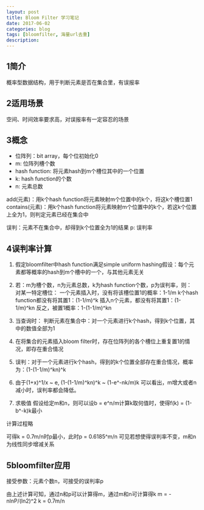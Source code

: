 ```yaml
---
layout: post
title: Bloom Filter 学习笔记
date: 2017-06-02
categories: blog
tags: [bloomfilter, 海量url去重]
description: 
---
```


## 1简介
概率型数据结构，用于判断元素是否在集合里，有误报率


## 2适用场景
空间、时间效率要求高，对误报率有一定容忍的场景


## 3概念

- 位阵列：bit array，每个位初始化0
- m: 位阵列槽个数
- hash function: 将元素hash到m个槽位其中的一个位置
- k: hash function的个数
- n: 元素总数

add(元素)：用k个hash function将元素映射m个位置中的k个，将这k个槽位置1
contains(元素)：用k个hash function将元素映射m个位置中的k个，若这k个位置上全为1，则判定元素已经在集合中

误判：元素不在集合中，却得到k个位置全为1的结果
p: 误判率

## 4误判率计算

1. 假定bloomfilter中hash function满足simple uniform hashing假设：每个元素都等概率的hash到m个槽中的一个，与其他元素无关
2. 若：m为槽个数，n为元素总数，k为hash function个数，p为误判率，则：
   对某一特定槽位：
   一个元素插入时，没有将该槽位置1的概率：1-1/m
   k个hash function都没有将其置1：(1-1/m)^k
   插入n个元素，都没有将其置1：(1-1/m)^kn
   反之，被置1概率：1-(1-1/m)^kn

3. 当查询时：
   判断元素在集合中：对一个元素进行k个hash，得到k个位置，其中的数值全部为1
4. 在将集合的元素插入bloom filter时，存在位阵列的各个槽位上重复置1的情况，即存在重合情况
5. 误判：对于一个元素进行k个hash，得到的k个位置全部存在重合情况，概率为：(1-(1-1/m)^kn)^k

6. 由于(1+x)^1/x ~ e, (1-(1-1/m)^kn)^k ~ (1-e^-nk/m)k
   可以看出，m增大或者n减小时，误判率都会降低。

7. 求极值
   假设给定m和n，则可以设b = e^n/m计算k取何值时，使得f(k) = (1-b^-k)k最小

计算过程略

可得k = 0.7m/n时p最小，此时p = 0.6185^m/n
可见若想使得误判率不变，m和n为线性同步增减关系

## 5bloomfilter应用

接受参数：元素个数n，可接受的误判率p

由上述计算可知，通过n和p可以计算得m，通过m和n可计算得k
m = -nlnP/(ln2)^2
k = 0.7m/n

